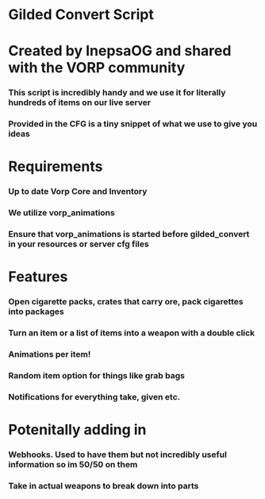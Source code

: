 # Gilded Convert Script
# Created by InepsaOG and shared with the VORP community

### This script is incredibly handy and we use it for literally hundreds of items on our live server
### Provided in the CFG is a tiny snippet of what we use to give you ideas

# Requirements
### Up to date Vorp Core and Inventory
### We utilize vorp_animations
### Ensure that vorp_animations is started before gilded_convert in your resources or server cfg files

# Features
### Open cigarette packs, crates that carry ore, pack cigarettes into packages
### Turn an item or a list of items into a weapon with a double click
### Animations per item!
### Random item option for things like grab bags
### Notifications for everything take, given etc.

# Potenitally adding in
### Webhooks. Used to have them but not incredibly useful information so im 50/50 on them
### Take in actual weapons to break down into parts

